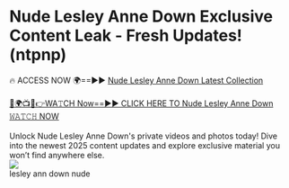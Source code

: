 # Nude Lesley Anne Down Exclusive Content Leak - Fresh Updates! (ntpnp)

🔥 ACCESS NOW 🌍==►► <a href="https://tinyurl.com/2mz8nhtm" rel="nofollow">Nude Lesley Anne Down Latest Collection</a>
<br><br>
[🔴🌍📺📱👉WA𝚃CH Now==►► CLICK HERE TO Nude Lesley Anne Down 𝚆𝙰𝚃𝙲𝙷 NOW](https://tinyurl.com/2mz8nhtm)
<br><br>
Unlock Nude Lesley Anne Down's private videos and photos today! Dive into the newest 2025 content updates and explore exclusive material you won’t find anywhere else.
<br>
<a href="https://tinyurl.com/2mz8nhtm" rel="nofollow" data-target="animated-image.originalLink"><img src="https://camo.githubusercontent.com/8a4f000d20f83aca3bf7ec5f350d767afa0574a8a352519fd8cfa583a6f93a33/68747470733a2f2f692e696d6775722e636f6d2f644a486b345a712e676966" data-canonical-src="https://i.imgur.com/dJHk4Zq.gif" style="max-width: 100%; display: inline-block;" data-target="animated-image.originalImage"></a>
<br>
lesley ann down nude